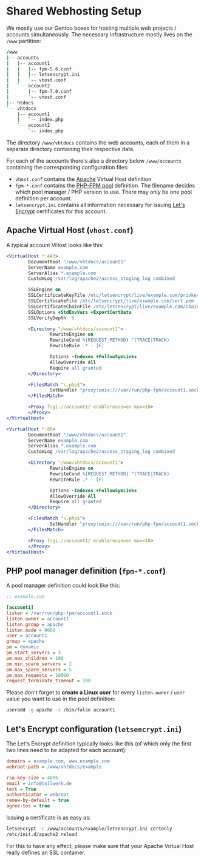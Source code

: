 Shared Webhosting Setup
=======================

We mostly use our Gentoo boxes for hosting multiple web projects / accounts simultaneously. The necessary infrastructure mostly lives on the `/www` partition:

```sh
/www
|-- accounts
|   |-- account1
|   |   |-- fpm-5.6.conf
|   |   |-- letsencrypt.ini
|   |   `-- vhost.conf
|   `-- account2
|       |-- fpm-7.0.conf
|       `-- vhost.conf
|-- htdocs
`-- vhtdocs
    |-- account1
    |   `-- index.php
    `-- account2
        `-- index.php
```

The directory `/www/vhtdocs` contains the web accounts, each of them in a separate directory containing their respective data.

For each of the accounts there's also a directory below `/www/accounts` containing the corresponding configuration files:

* `vhost.conf` contains the [Apache](../04_Software/05_Apache-PHP.md#installation) Virtual Host definition
* `fpm-*.conf` contains the [PHP-FPM pool](../04_Software/05_Apache-PHP.md#php-pool-manager-configuration) definition. The filename decides which pool manager / PHP version to use. There may only be one pool definition per account.
* `letsencrypt.ini` contains all information necessary for issuing [Let's Encrypt](../04_Software/06_Letsencrypt.md) certificates for this account. 

Apache Virtual Host (`vhost.conf`)
----------------------------------

A typical account VHost looks like this:

```apache
<VirtualHost *:443>
        DocumentRoot "/www/vhtdocs/account1"
        ServerName example.com
        ServerAlias *.example.com
        CustomLog /var/log/apache2/access_staging_log combined

        SSLEngine on
        SSLCertificateKeyFile /etc/letsencrypt/live/example.com/privkey.pem
        SSLCertificateFile /etc/letsencrypt/live/example.com/cert.pem
        SSLCertificateChainFile /etc/letsencrypt/live/example.com/chain.pem
        SSLOptions +StdEnvVars +ExportCertData
        SSLVerifyDepth  5

        <Directory "/www/vhtdocs/account1">
                RewriteEngine on
                RewriteCond %{REQUEST_METHOD} ^(TRACE|TRACK)
                RewriteRule .* - [F]

                Options -Indexes +FollowSymLinks
                AllowOverride All
                Require all granted
        </Directory>

        <FilesMatch "\.php$">
                SetHandler "proxy:unix:///var/run/php-fpm/account1.sock|fcgi://account1/"
        </FilesMatch>

        <Proxy fcgi://account1/ enablereuse=on max=10>
        </Proxy>
</VirtualHost>

<VirtualHost *:80>
        DocumentRoot "/www/vhtdocs/account1"
        ServerName example.com
        ServerAlias *.example.com
        CustomLog /var/log/apache2/access_staging_log combined

        <Directory "/www/vhtdocs/account1">
                RewriteEngine on
                RewriteCond %{REQUEST_METHOD} ^(TRACE|TRACK)
                RewriteRule .* - [F]

                Options -Indexes +FollowSymLinks
                AllowOverride All
                Require all granted
        </Directory>

        <FilesMatch "\.php$">
                SetHandler "proxy:unix:///var/run/php-fpm/account1.sock|fcgi://account1/"
        </FilesMatch>

        <Proxy fcgi://account1/ enablereuse=on max=10>
        </Proxy>
</VirtualHost>
```

PHP pool manager definition (`fpm-*.conf`)
------------------------------------------

A pool manager definition could look like this:

```ini
;; example.com

[account1]
listen = /var/run/php-fpm/account1.sock
listen.owner = account1
listen.group = apache
listen.mode = 0660
user = account1
group = apache
pm = dynamic
pm.start_servers = 3
pm.max_children = 100
pm.min_spare_servers = 2
pm.max_spare_servers = 5
pm.max_requests = 10000
request_terminate_timeout = 300
```

Please don't forget to **create a Linux user** for every `listen.owner` / `user` value you want to use in the pool definition:

```sh
useradd -g apache -s /bin/false account1
```


Let's Encrypt configuration (`letsencrypt.ini`)
-----------------------------------------------

The Let's Encrypt definition typically looks like this (of which only the first two lines need to be adapted for each account):

```ini
domains = example.com, www.example.com
webroot-path = /www/vhtdocs/example

rsa-key-size = 4096
email = info@tollwerk.de
text = True
authenticator = webroot
renew-by-default = true
agree-tos = true
```

Issuing a certificate is as easy as:

```sh
letsencrypt -c /www/accounts/example/letsencrypt.ini certonly
/etc/init.d/apache2 reload
```

For this to have any effect, please make sure that your Apache Virtual Host really defines an SSL container.